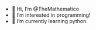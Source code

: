 - 👋 Hi, I’m @TheMathematico
- 👀 I’m interested in programming!
- 🌱 I’m currently learning python.

  
  
  
